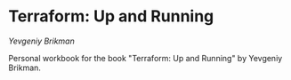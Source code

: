 # Terraform: Up and Running

*Yevgeniy Brikman*

Personal workbook for the book "Terraform: Up and Running" by Yevgeniy Brikman.
